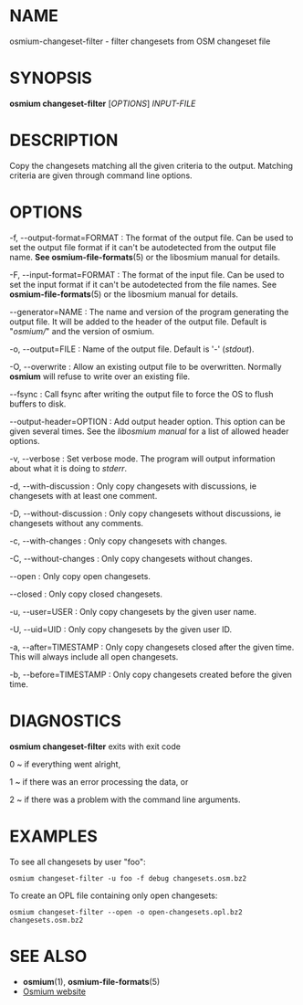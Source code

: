 
# NAME

osmium-changeset-filter - filter changesets from OSM changeset file


# SYNOPSIS

**osmium changeset-filter** \[*OPTIONS*\] *INPUT-FILE*


# DESCRIPTION

Copy the changesets matching all the given criteria to the output. Matching
criteria are given through command line options.


# OPTIONS

-f, --output-format=FORMAT
:   The format of the output file. Can be used to set the output file format
    if it can't be autodetected from the output file name.
    **See osmium-file-formats**(5) or the libosmium manual for details.

-F, --input-format=FORMAT
:   The format of the input file. Can be used to set the input format if it
    can't be autodetected from the file names. See **osmium-file-formats**(5)
    or the libosmium manual for details.

--generator=NAME
:   The name and version of the program generating the output file. It will be
    added to the header of the output file. Default is "*osmium/*" and the version
    of osmium.

-o, --output=FILE
:   Name of the output file. Default is '-' (*stdout*).

-O, --overwrite
:   Allow an existing output file to be overwritten. Normally **osmium** will
    refuse to write over an existing file.

--fsync
:   Call fsync after writing the output file to force the OS to flush buffers
    to disk.

--output-header=OPTION
:   Add output header option. This option can be given several times. See the
    *libosmium manual* for a list of allowed header options.

-v, --verbose
:   Set verbose mode. The program will output information about what it is
    doing to *stderr*.

-d, --with-discussion
:   Only copy changesets with discussions, ie changesets with at least one
    comment.

-D, --without-discussion
:   Only copy changesets without discussions, ie changesets without any
    comments.

-c, --with-changes
:   Only copy changesets with changes.

-C, --without-changes
:   Only copy changesets without changes.

--open
:   Only copy open changesets.

--closed
:   Only copy closed changesets.

-u, --user=USER
:   Only copy changesets by the given user name.

-U, --uid=UID
:   Only copy changesets by the given user ID.

-a, --after=TIMESTAMP
:   Only copy changesets closed after the given time.
    This will always include all open changesets.

-b, --before=TIMESTAMP
:   Only copy changesets created before the given time.


# DIAGNOSTICS

**osmium changeset-filter** exits with exit code

0
  ~ if everything went alright,

1
  ~ if there was an error processing the data, or

2
  ~ if there was a problem with the command line arguments.


# EXAMPLES

To see all changesets by user "foo":

    osmium changeset-filter -u foo -f debug changesets.osm.bz2

To create an OPL file containing only open changesets:

    osmium changeset-filter --open -o open-changesets.opl.bz2 changesets.osm.bz2


# SEE ALSO

* **osmium**(1), **osmium-file-formats**(5)
* [Osmium website](http://osmcode.org/osmium)

